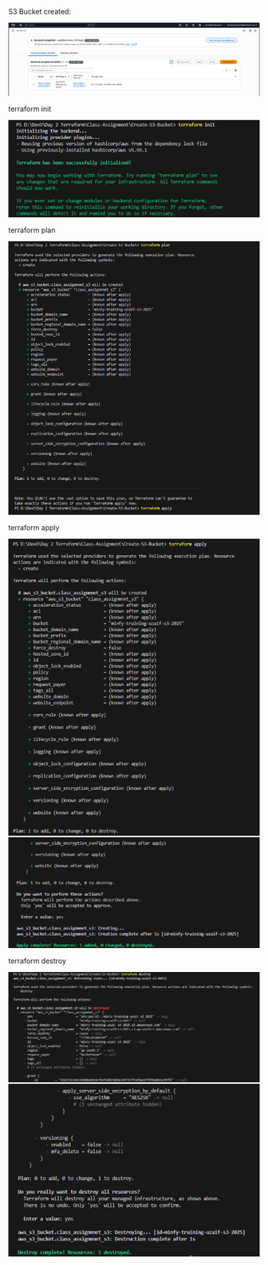 S3 Bucket created: 

![alt text](image-1.png)



terraform init

![alt text](image.png)



terraform plan

![alt text](image-2.png)



terraform apply

![alt text](image-3.png)
![alt text](image-4.png)



terraform destroy

![alt text](image-5.png)
![alt text](image-6.png)